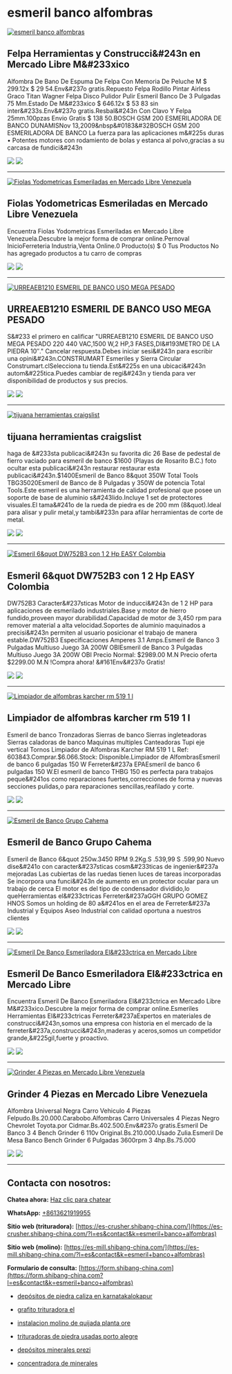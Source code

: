 # esmeril banco alfombras

<a href="https://swt.shibang-china.com/?l=es&img&k=esmeril+banco+alfombras" target="_blank">![esmeril banco alfombras](http://static.shibang-china.com/all-800x300/1495.jpg)</a>

## Felpa Herramientas y Construcci&#243n en Mercado Libre M&#233xico
Alfombra De Bano De Espuma De Felpa Con Memoria De Peluche M $ 299.12x $ 29 54.Env&#237o gratis.Repuesto Felpa Rodillo Pintar Airless Graco Titan Wagner Felpa Disco Pulidor Pulir Esmeril Banco De 3 Pulgadas 75 Mm.Estado De M&#233xico $ 646.12x $ 53 83 sin inter&#233s.Env&#237o gratis.Resbal&#243n Con Clavo Y Felpa 25mm.100pzas Envio Gratis $ 138 50.BOSCH GSM 200 ESMERILADORA DE BANCO DUNAMISNov 13,2009&nbsp&#0183&#32BOSCH GSM 200 ESMERILADORA DE BANCO La fuerza para las aplicaciones m&#225s duras • Potentes motores con rodamiento de bolas y estanca al polvo,gracias a su carcasa de fundici&#243n


<a href="https://whatsapp.shibangsoft.com/WhatsApp.php" target="_blank" title="WhatsApp">![](http://static.shibang-china.com/icon/whatsapp.png)</a> <a href="https://swt.shibang-china.com/?l=es&icon&k=esmeril+banco+alfombras" target="_blank">![](http://static.shibang-china.com/icon/chat-es.png)</a>

---

<a href="https://swt.shibang-china.com/?l=es&img&k=esmeril+banco+alfombras" target="_blank">![Fiolas Yodometricas Esmeriladas en Mercado Libre Venezuela](http://static.shibang-china.com/all-800x300/1226.jpg)</a>

## Fiolas Yodometricas Esmeriladas en Mercado Libre Venezuela
Encuentra Fiolas Yodometricas Esmeriladas en Mercado Libre Venezuela.Descubre la mejor forma de comprar online.Pernoval InicioFerreteria Industria,Venta Online.0 Producto(s) $ 0 Tus Productos No has agregado productos a tu carro de compras


<a href="https://whatsapp.shibangsoft.com/WhatsApp.php" target="_blank" title="WhatsApp">![](http://static.shibang-china.com/icon/whatsapp.png)</a> <a href="https://swt.shibang-china.com/?l=es&icon&k=esmeril+banco+alfombras" target="_blank">![](http://static.shibang-china.com/icon/chat-es.png)</a>

---

<a href="https://swt.shibang-china.com/?l=es&img&k=esmeril+banco+alfombras" target="_blank">![URREAEB1210 ESMERIL DE BANCO USO MEGA PESADO](http://static.shibang-china.com/all-800x300/768.jpg)</a>

## URREAEB1210 ESMERIL DE BANCO USO MEGA PESADO
S&#233 el primero en calificar "URREAEB1210 ESMERIL DE BANCO USO MEGA PESADO 220 440 VAC,1500 W,2 HP,3 FASES,DI&#193METRO DE LA PIEDRA 10″." Cancelar respuesta.Debes iniciar sesi&#243n para escribir una opini&#243n.CONSTRUMART Esmeriles y Sierra Circular Construmart.clSelecciona tu tienda.Est&#225s en una ubicaci&#243n autom&#225tica.Puedes cambiar de regi&#243n y tienda para ver disponibilidad de productos y sus precios.


<a href="https://whatsapp.shibangsoft.com/WhatsApp.php" target="_blank" title="WhatsApp">![](http://static.shibang-china.com/icon/whatsapp.png)</a> <a href="https://swt.shibang-china.com/?l=es&icon&k=esmeril+banco+alfombras" target="_blank">![](http://static.shibang-china.com/icon/chat-es.png)</a>

---

<a href="https://swt.shibang-china.com/?l=es&img&k=esmeril+banco+alfombras" target="_blank">![tijuana herramientas craigslist](http://static.shibang-china.com/all-800x300/857.jpg)</a>

## tijuana herramientas craigslist
haga de &#233sta publicaci&#243n su favorita dic 26 Base de pedestal de fierro vaciado para esmeril de banco $1600 (Playas de Rosarito B.C.) foto ocultar esta publicaci&#243n restaurar restaurar esta publicaci&#243n.$1400Esmeril de Banco 8&quot 350W Total Tools TBG35020Esmeril de Banco de 8 Pulgadas y 350W de potencia Total Tools.Este esmeril es una herramienta de calidad profesional que posee un soporte de base de aluminio s&#243lido.Incluye 1 set de protectores visuales.El tama&#241o de la rueda de piedra es de 200 mm (8&quot).Ideal para alisar y pulir metal,y tambi&#233n para afilar herramientas de corte de metal.


<a href="https://whatsapp.shibangsoft.com/WhatsApp.php" target="_blank" title="WhatsApp">![](http://static.shibang-china.com/icon/whatsapp.png)</a> <a href="https://swt.shibang-china.com/?l=es&icon&k=esmeril+banco+alfombras" target="_blank">![](http://static.shibang-china.com/icon/chat-es.png)</a>

---

<a href="https://swt.shibang-china.com/?l=es&img&k=esmeril+banco+alfombras" target="_blank">![Esmeril 6&quot DW752B3 con 1 2 Hp EASY Colombia](http://static.shibang-china.com/all-800x300/516.jpg)</a>

## Esmeril 6&quot DW752B3 con 1 2 Hp EASY Colombia
DW752B3 Caracter&#237sticas Motor de inducci&#243n de 1 2 HP para aplicaciones de esmerilado industriales.Base y motor de hierro fundido,proveen mayor durabilidad.Capacidad de motor de 3,450 rpm para remover material a alta velocidad.Soportes de aluminio maquinados a precisi&#243n permiten al usuario posicionar el trabajo de manera estable.DW752B3 Especificaciones Amperes 3.1 Amps.Esmeril de Banco 3 Pulgadas Multiuso Juego 3A 200W OBIEsmeril de Banco 3 Pulgadas Multiuso Juego 3A 200W OBI Precio Normal: $2989.00 M.N Precio oferta $2299.00 M.N !Compra ahora! &#161Env&#237o Gratis!


<a href="https://whatsapp.shibangsoft.com/WhatsApp.php" target="_blank" title="WhatsApp">![](http://static.shibang-china.com/icon/whatsapp.png)</a> <a href="https://swt.shibang-china.com/?l=es&icon&k=esmeril+banco+alfombras" target="_blank">![](http://static.shibang-china.com/icon/chat-es.png)</a>

---

<a href="https://swt.shibang-china.com/?l=es&img&k=esmeril+banco+alfombras" target="_blank">![Limpiador de alfombras karcher rm 519 1 l](http://static.shibang-china.com/all-800x300/354.jpg)</a>

## Limpiador de alfombras karcher rm 519 1 l
Esmeril de banco Tronzadoras Sierras de banco Sierras ingleteadoras Sierras caladoras de banco Maquinas multiples Canteadoras Tupi eje vertical Tornos Limpiador de Alfombras Karcher RM 519 1 L Ref: 603843.Comprar.$6.066.Stock: Disponible.Limpiador de AlfombrasEsmeril de banco 6 pulgadas 150 W Ferreter&#237a EPAEsmeril de banco 6 pulgadas 150 W.El esmeril de banco THBG 150 es perfecta para trabajos peque&#241os como reparaciones fuertes,correcciones de forma y nuevas secciones pulidas,o para reparaciones sencillas,reafilado y corte.


<a href="https://whatsapp.shibangsoft.com/WhatsApp.php" target="_blank" title="WhatsApp">![](http://static.shibang-china.com/icon/whatsapp.png)</a> <a href="https://swt.shibang-china.com/?l=es&icon&k=esmeril+banco+alfombras" target="_blank">![](http://static.shibang-china.com/icon/chat-es.png)</a>

---

<a href="https://swt.shibang-china.com/?l=es&img&k=esmeril+banco+alfombras" target="_blank">![Esmeril de Banco Grupo Cahema](http://static.shibang-china.com/all-800x300/264.jpg)</a>

## Esmeril de Banco Grupo Cahema
Esmeril de Banco 6&quot 250w.3450 RPM 9.2Kg.S .539,99 S .599,90 Nuevo dise&#241o con caracter&#237sticas cosm&#233ticas de ingenier&#237a mejoradas Las cubiertas de las ruedas tienen luces de tareas incorporadas Se incorpora una funci&#243n de aumento en un protector ocular para un trabajo de cerca El motor es del tipo de condensador dividido,lo queHerramientas el&#233ctricas Ferreter&#237aGGH GRUPO GOMEZ HNOS Somos un holding de 80 a&#241os en el area de Ferreter&#237a Industrial y Equipos Aseo Industrial con calidad oportuna a nuestros clientes


<a href="https://whatsapp.shibangsoft.com/WhatsApp.php" target="_blank" title="WhatsApp">![](http://static.shibang-china.com/icon/whatsapp.png)</a> <a href="https://swt.shibang-china.com/?l=es&icon&k=esmeril+banco+alfombras" target="_blank">![](http://static.shibang-china.com/icon/chat-es.png)</a>

---

<a href="https://swt.shibang-china.com/?l=es&img&k=esmeril+banco+alfombras" target="_blank">![Esmeril De Banco Esmeriladora El&#233ctrica en Mercado Libre](http://static.shibang-china.com/all-800x300/966.jpg)</a>

## Esmeril De Banco Esmeriladora El&#233ctrica en Mercado Libre
Encuentra Esmeril De Banco Esmeriladora El&#233ctrica en Mercado Libre M&#233xico.Descubre la mejor forma de comprar online.Esmeriles Herramientas El&#233ctricas Ferreter&#237aExpertos en materiales de construcci&#243n,somos una empresa con historia en el mercado de la ferreter&#237a,construcci&#243n,maderas y aceros,somos un competidor grande,&#225gil,fuerte y proactivo.


<a href="https://whatsapp.shibangsoft.com/WhatsApp.php" target="_blank" title="WhatsApp">![](http://static.shibang-china.com/icon/whatsapp.png)</a> <a href="https://swt.shibang-china.com/?l=es&icon&k=esmeril+banco+alfombras" target="_blank">![](http://static.shibang-china.com/icon/chat-es.png)</a>

---

<a href="https://swt.shibang-china.com/?l=es&img&k=esmeril+banco+alfombras" target="_blank">![Grinder 4 Piezas en Mercado Libre Venezuela](http://static.shibang-china.com/all-800x300/105.jpg)</a>

## Grinder 4 Piezas en Mercado Libre Venezuela
Alfombra Universal Negra Carro Vehiculo 4 Piezas Felpudo.Bs.20.000.Carabobo.Alfombras Carro Universales 4 Piezas Negro Chevrolet Toyota.por Cidmar.Bs.402.500.Env&#237o gratis.Esmeril De Banco 3 4 Bench Grinder 6 110v Original.Bs.210.000.Usado Zulia.Esmeril De Mesa Banco Bench Grinder 6 Pulgadas 3600rpm 3 4hp.Bs.75.000

<a href="https://whatsapp.shibangsoft.com/WhatsApp.php" target="_blank" title="WhatsApp">![](http://static.shibang-china.com/icon/whatsapp.png)</a> <a href="https://swt.shibang-china.com/?l=es&icon&k=esmeril+banco+alfombras" target="_blank">![](http://static.shibang-china.com/icon/chat-es.png)</a>

---
## Contacta con nosotros:

**Chatea ahora:** [Haz clic para chatear](https://swt.shibang-china.com?l=es&contact&k=esmeril+banco+alfombras)

**WhatsApp:**  [+8613621919955](https://whatsapp.shibangsoft.com/WhatsApp.php)

**Sitio web (trituradora):** [https://es-crusher.shibang-china.com/](https://es-crusher.shibang-china.com/?l=es&contact&k=esmeril+banco+alfombras)

**Sitio web (molino):** [https://es-mill.shibang-china.com/](https://es-mill.shibang-china.com/?l=es&contact&k=esmeril+banco+alfombras)

**Formulario de consulta:** [https://form.shibang-china.com](https://form.shibang-china.com?l=es&contact&k=esmeril+banco+alfombras)

* [depósitos de piedra caliza en karnatakalokapur](../72/dep%C3%B3sitos%20de%20piedra%20caliza%20en%20karnatakalokapur.md)

* [grafito trituradora el](../69/grafito%20trituradora%20el.md)

* [instalacion molino de quijada planta ore](../76/instalacion%20molino%20de%20quijada%20planta%20ore.md)

* [trituradoras de piedra usadas porto alegre](../67/trituradoras%20de%20piedra%20usadas%20porto%20alegre.md)

* [depósitos minerales prezi](../68/dep%C3%B3sitos%20minerales%20prezi.md)

* [concentradora de minerales](../73/concentradora%20de%20minerales.md)